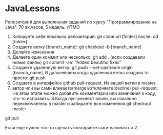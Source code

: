 # JavaLessons
Репозиторий для выполнения заданий по курсу "Программирование на Java", 70 ак.часов, 5 недель. ИТМО

1. Копируете себе локально репозиторий:
git clone url [folder]
после:
cd [folder]
2. Создаете ветку [branch_name]:
git checkout -b [branch_name]
3. Делайте изменения 
4. Делаете один коммит или несколько.
git add . (если создавали новые файлы)
git commit -am "Added beautiful fixes"
5. Создаете удаленную ветку:
git push --set-upstream origin [branch_name].
В дальнейшем когда удаленная ветка создана то просто:
git push
6. Создаете в интерфейсе github pull-request. Из вашей ветки в master.
7. автор или вы сами вливаете(merge)/отклоняете(decline) pull-request. 
На этом этапе можно добавить комментарии или замечания к коду, что-то исправить. 
8.Когда пул-реквест влили, вы локально переключаетесь в master и забираете все изменения 
git checkout master

git pull

Если еще нужно что-то сделать повторяете шаги начиная со 2.
